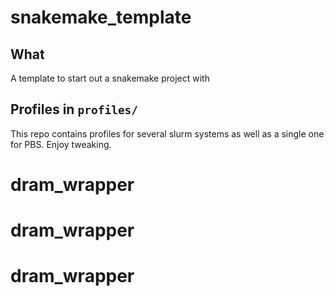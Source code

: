 # snakemake_template

## What
A template to start out a snakemake project with


## Profiles in `profiles/`
This repo contains profiles for several slurm systems as well as a single one for PBS. Enjoy tweaking.
# dram_wrapper
# dram_wrapper
# dram_wrapper
